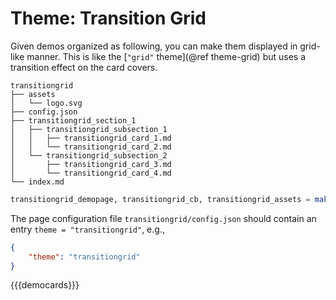 # Theme: Transition Grid

Given demos organized as following, you can make them displayed in grid-like manner. This is like
the [`"grid"` theme](@ref theme-grid) but uses a transition effect on the card covers.

```text
transitiongrid
├── assets
│   └── logo.svg
├── config.json
├── transitiongrid_section_1
│   ├── transitiongrid_subsection_1
│   │   ├── transitiongrid_card_1.md
│   │   └── transitiongrid_card_2.md
│   └── transitiongrid_subsection_2
│       ├── transitiongrid_card_3.md
│       └── transitiongrid_card_4.md
└── index.md
```

```julia
transitiongrid_demopage, transitiongrid_cb, transitiongrid_assets = makedemos("theme_gallery/transitiongrid", transitiongrid_templates)
```

The page configuration file `transitiongrid/config.json` should contain an entry `theme = "transitiongrid"`, e.g.,

```json
{
    "theme": "transitiongrid"
}
```


{{{democards}}}
